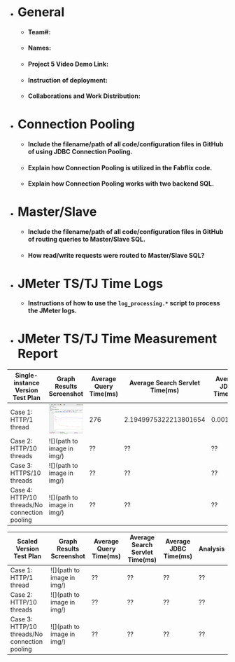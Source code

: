 - # General
    - #### Team#:
    
    - #### Names:
    
    - #### Project 5 Video Demo Link:

    - #### Instruction of deployment:

    - #### Collaborations and Work Distribution:


- # Connection Pooling
    - #### Include the filename/path of all code/configuration files in GitHub of using JDBC Connection Pooling.
    
    - #### Explain how Connection Pooling is utilized in the Fabflix code.
    
    - #### Explain how Connection Pooling works with two backend SQL.
    

- # Master/Slave
    - #### Include the filename/path of all code/configuration files in GitHub of routing queries to Master/Slave SQL.

    - #### How read/write requests were routed to Master/Slave SQL?
    

- # JMeter TS/TJ Time Logs
    - #### Instructions of how to use the `log_processing.*` script to process the JMeter logs.


- # JMeter TS/TJ Time Measurement Report

| **Single-instance Version Test Plan**          | **Graph Results Screenshot**             | **Average Query Time(ms)** | **Average Search Servlet Time(ms)** | **Average JDBC Time(ms)** | **Analysis** |
|------------------------------------------------|------------------------------------------|----------------------------|-----------------------------------|-------------------------|--------------|
| Case 1: HTTP/1 thread                          | ![](img/single-instance-http-1thread.png) | 276                        | 2.1949975322213801654                                  | 0.0016876                        | ??           |
| Case 2: HTTP/10 threads                        | ![](path to image in img/)               | ??                         | ??                                | ??                      | ??           |
| Case 3: HTTPS/10 threads                       | ![](path to image in img/)               | ??                         | ??                                | ??                      | ??           |
| Case 4: HTTP/10 threads/No connection pooling  | ![](path to image in img/)               | ??                         | ??                                | ??                      | ??           |

| **Scaled Version Test Plan**                   | **Graph Results Screenshot** | **Average Query Time(ms)** | **Average Search Servlet Time(ms)** | **Average JDBC Time(ms)** | **Analysis** |
|------------------------------------------------|------------------------------|----------------------------|-------------------------------------|---------------------------|--------------|
| Case 1: HTTP/1 thread                          | ![](path to image in img/)   | ??                         | ??                                  | ??                        | ??           |
| Case 2: HTTP/10 threads                        | ![](path to image in img/)   | ??                         | ??                                  | ??                        | ??           |
| Case 3: HTTP/10 threads/No connection pooling  | ![](path to image in img/)   | ??                         | ??                                  | ??                        | ??           |
